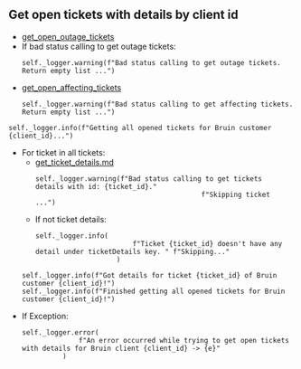 ## Get open tickets with details by client id
* [get_open_outage_tickets](../repositories/bruin_repository/get_open_outage_tickets.md)
* If bad status calling to get outage tickets:
  ```
  self._logger.warning(f"Bad status calling to get outage tickets. Return empty list ...")
  ```
* [get_open_affecting_tickets](../repositories/bruin_repository/get_open_affecting_tickets.md)
  ```
  self._logger.warning(f"Bad status calling to get affecting tickets. Return empty list ...")
  ```
```
self._logger.info(f"Getting all opened tickets for Bruin customer {client_id}...")
```
* For ticket in all tickets:
  * [get_ticket_details.md](../repositories/bruin_repository/get_ticket_details.md)
    ```
    self._logger.warning(f"Bad status calling to get tickets details with id: {ticket_id}."
                                             f"Skipping ticket ...")
    ```
  * If not ticket details:
    ```
    self._logger.info(
                            f"Ticket {ticket_id} doesn't have any detail under ticketDetails key. " f"Skipping..."
                        )
    ```
  ```
  self._logger.info(f"Got details for ticket {ticket_id} of Bruin customer {client_id}!")
  self._logger.info(f"Finished getting all opened tickets for Bruin customer {client_id}!")
  ```
* If Exception:
  ```
  self._logger.error(
                f"An error occurred while trying to get open tickets with details for Bruin client {client_id} -> {e}"
            )
  ```